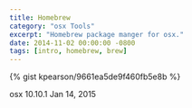 ```yaml
---
title: Homebrew
category: "osx Tools"
excerpt: "Homebrew package manger for osx."
date: 2014-11-02 00:00:00 -0800
tags: [intro, homebrew, brew]
---
```


{% gist kpearson/9661ea5de9f460fb5e8b %}


osx 10.10.1     Jan 14, 2015

